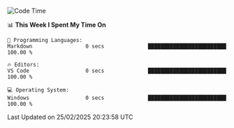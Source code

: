 
<!--START_SECTION:waka-->
![Code Time](http://img.shields.io/badge/Code%20Time-735%20hrs%2046%20mins-blue)

📊 **This Week I Spent My Time On** 

```text
💬 Programming Languages: 
Markdown                 0 secs              █████████████████████████   100.00 % 

🔥 Editors: 
VS Code                  0 secs              █████████████████████████   100.00 % 

💻 Operating System: 
Windows                  0 secs              █████████████████████████   100.00 % 
```


 Last Updated on 25/02/2025 20:23:58 UTC
<!--END_SECTION:waka-->
